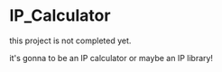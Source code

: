# IP_Calculator

this project is not completed yet.

it's gonna to be an IP calculator or maybe an IP library!
